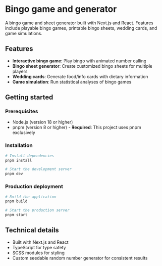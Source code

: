 # Bingo game and generator

A bingo game and sheet generator built with Next.js and React.
Features include playable bingo games, printable bingo sheets, wedding cards, and game simulations.

## Features

- **Interactive bingo game**: Play bingo with animated number calling
- **Bingo sheet generator**: Create customized bingo sheets for multiple players
- **Wedding cards**: Generate food/info cards with dietary information
- **Game simulation**: Run statistical analyses of bingo games

## Getting started

### Prerequisites

- Node.js (version 18 or higher)
- pnpm (version 8 or higher) - **Required**: This project uses pnpm exclusively

### Installation

```bash
# Install dependencies
pnpm install

# Start the development server
pnpm dev
```

### Production deployment

```bash
# Build the application
pnpm build

# Start the production server
pnpm start
```

## Technical details

- Built with Next.js and React
- TypeScript for type safety
- SCSS modules for styling
- Custom seedable random number generator for consistent results